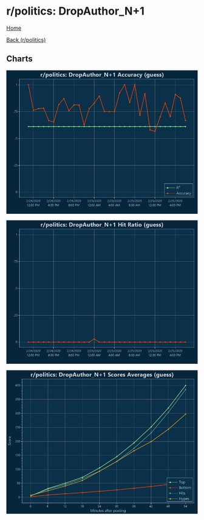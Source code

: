 # r/politics: DropAuthor_N+1

[Home](../../index.md)

[Back (r/politics)](../guess_politics.md)

## Charts

![r/politics R² (guess)](../../images/models/guess_politics_DropAuthor_N+1_Accuracy.png "r/politics R² (guess)")

![r/politics Hit Ratio (guess)](../../images/models/guess_politics_DropAuthor_N+1_HitRatio.png "r/politics Hit Ratio (guess)")

![r/politics Score Averages (guess)](../../images/models/guess_politics_DropAuthor_N+1_Scores.png "r/politics Score Averages (guess)")

